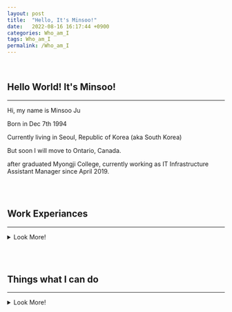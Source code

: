 ```yaml
---
layout: post
title:  "Hello, It's Minsoo!"
date:   2022-08-16 16:17:44 +0900
categories: Who_am_I
tags: Who_am_I
permalink: /Who_am_I
---
```

<Br>

## **Hello World! It's Minsoo!**

---

Hi, my name is Minsoo Ju

Born in Dec 7th 1994

Currently living in Seoul, Republic of Korea (aka South Korea)

But soon I will move to Ontario, Canada.

after graduated Myongji College, currently working as IT Infrastructure Assistant Manager since April 2019.


<br><br>

## **Work Experiances**

---

<details>
<summary> Look More! </summary>
<br>

### - 2014.05 ~ 2016.02

- Republic of Korean Army
- Served as Signal operator in 7th corps
- Managed tactical communicator system (ex PBX servers, wired radioes)

<br>

### - 2019.04 ~ Ongoing

- Refine co.
- IT Infrastructure Assistant Manager
- Managing IT assets (Servers, Networks, Security devices) and operate
 Cloud platform such as Amazon Web Services


</details>

<br><br>

## **Things what I can do**

---
<details>
<summary> Look More! </summary>
### **AWS**

- Virtual Private Cloud
- Elactic Cloud Computing (EC2)
- Lambda
- Route53
- S3 storage
- IAM
- CloudWatch
- Elastic Kubernetes Service(EKS)

### **Server Management**

- On-premise Linux & Windows servers
- Cloud Computing Servers on AWS (usually Amazon Linux and Windows Server 2016, 2019)
- PBX VoIP call server management
- Collects logs and make alert for each servers
- Troubleshooting when error shows out

### **Network devices**

- Setting Cisco Router, L2 ~ L3 Switches
- Make or edit routing tables in Cisco routers and L3 switches
- Troubleshooting when line is down
- Configure VPN or private line connections between companies

#### Security devices

- Managed Fortigate 80E, 100E
- Managing VPN connections between AWS VPC and company intranet
- Managing security policies in Fortigate devices
- Set static routes and manage them

</details>